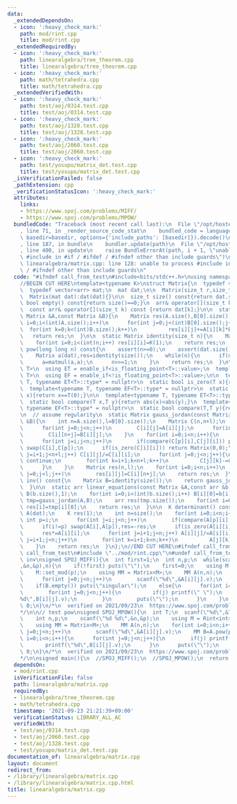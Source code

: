 ```yaml
---
data:
  _extendedDependsOn:
  - icon: ':heavy_check_mark:'
    path: mod/rint.cpp
    title: mod/rint.cpp
  _extendedRequiredBy:
  - icon: ':heavy_check_mark:'
    path: linearalgebra/tree_theorem.cpp
    title: linearalgebra/tree_theorem.cpp
  - icon: ':heavy_check_mark:'
    path: math/tetrahedra.cpp
    title: math/tetrahedra.cpp
  _extendedVerifiedWith:
  - icon: ':heavy_check_mark:'
    path: test/aoj/0314.test.cpp
    title: test/aoj/0314.test.cpp
  - icon: ':heavy_check_mark:'
    path: test/aoj/1328.test.cpp
    title: test/aoj/1328.test.cpp
  - icon: ':heavy_check_mark:'
    path: test/aoj/2060.test.cpp
    title: test/aoj/2060.test.cpp
  - icon: ':heavy_check_mark:'
    path: test/yosupo/matrix_det.test.cpp
    title: test/yosupo/matrix_det.test.cpp
  _isVerificationFailed: false
  _pathExtension: cpp
  _verificationStatusIcon: ':heavy_check_mark:'
  attributes:
    links:
    - https://www.spoj.com/problems/MIFF/
    - https://www.spoj.com/problems/MPOW/
  bundledCode: "Traceback (most recent call last):\n  File \"/opt/hostedtoolcache/Python/3.9.7/x64/lib/python3.9/site-packages/onlinejudge_verify/documentation/build.py\"\
    , line 71, in _render_source_code_stat\n    bundled_code = language.bundle(stat.path,\
    \ basedir=basedir, options={'include_paths': [basedir]}).decode()\n  File \"/opt/hostedtoolcache/Python/3.9.7/x64/lib/python3.9/site-packages/onlinejudge_verify/languages/cplusplus.py\"\
    , line 187, in bundle\n    bundler.update(path)\n  File \"/opt/hostedtoolcache/Python/3.9.7/x64/lib/python3.9/site-packages/onlinejudge_verify/languages/cplusplus_bundle.py\"\
    , line 400, in update\n    raise BundleErrorAt(path, i + 1, \"unable to process\
    \ #include in #if / #ifdef / #ifndef other than include guards\")\nonlinejudge_verify.languages.cplusplus_bundle.BundleErrorAt:\
    \ linearalgebra/matrix.cpp: line 128: unable to process #include in #if / #ifdef\
    \ / #ifndef other than include guards\n"
  code: "#ifndef call_from_test\n#include<bits/stdc++.h>\nusing namespace std;\n#endif\n\
    //BEGIN CUT HERE\ntemplate<typename K>\nstruct Matrix{\n  typedef vector<K> arr;\n\
    \  typedef vector<arr> mat;\n  mat dat;\n\n  Matrix(size_t r,size_t c):dat(r,arr(c,K())){}\n\
    \  Matrix(mat dat):dat(dat){}\n\n  size_t size() const{return dat.size();}\n \
    \ bool empty() const{return size()==0;}\n  arr& operator[](size_t k){return dat[k];}\n\
    \  const arr& operator[](size_t k) const {return dat[k];}\n\n  static Matrix matmul(const\
    \ Matrix &A,const Matrix &B){\n    Matrix res(A.size(),B[0].size());\n    for(int\
    \ i=0;i<(int)A.size();i++)\n      for(int j=0;j<(int)B[0].size();j++)\n      \
    \  for(int k=0;k<(int)B.size();k++)\n          res[i][j]+=A[i][k]*B[k][j];\n \
    \   return res;\n  }\n\n  static Matrix identity(size_t n){\n    Matrix res(n,n);\n\
    \    for(int i=0;i<(int)n;i++) res[i][i]=K(1);\n    return res;\n  }\n\n  Matrix\
    \ pow(long long n) const{\n    assert(n>=0);\n    assert(dat.size()==dat[0].size());\n\
    \    Matrix a(dat),res=identity(size());\n    while(n){\n      if(n&1) res=matmul(res,a);\n\
    \      a=matmul(a,a);\n      n>>=1;\n    }\n    return res;\n  }\n\n  template<typename\
    \ T>\n  using ET = enable_if<is_floating_point<T>::value>;\n  template<typename\
    \ T>\n  using EF = enable_if<!is_floating_point<T>::value>;\n\n  template<typename\
    \ T, typename ET<T>::type* = nullptr>\n  static bool is_zero(T x){return abs(x)<1e-8;}\n\
    \  template<typename T, typename EF<T>::type* = nullptr>\n  static bool is_zero(T\
    \ x){return x==T(0);}\n\n  template<typename T, typename ET<T>::type* = nullptr>\n\
    \  static bool compare(T x,T y){return abs(x)<abs(y);}\n  template<typename T,\
    \ typename EF<T>::type* = nullptr>\n  static bool compare(T,T y){return !is_zero(y);}\n\
    \n  // assume regularity\n  static Matrix gauss_jordan(const Matrix &A,const Matrix\
    \ &B){\n    int n=A.size(),l=B[0].size();\n    Matrix C(n,n+l);\n    for(int i=0;i<n;i++){\n\
    \      for(int j=0;j<n;j++)\n        C[i][j]=A[i][j];\n      for(int j=0;j<l;j++)\n\
    \        C[i][n+j]=B[i][j];\n    }\n    for(int i=0;i<n;i++){\n      int p=i;\n\
    \      for(int j=i;j<n;j++)\n        if(compare(C[p][i],C[j][i])) p=j;\n     \
    \ swap(C[i],C[p]);\n      if(is_zero(C[i][i])) return Matrix(0,0);\n      for(int\
    \ j=i+1;j<n+l;j++) C[i][j]/=C[i][i];\n      for(int j=0;j<n;j++){\n        if(i==j)\
    \ continue;\n        for(int k=i+1;k<n+l;k++)\n          C[j][k]-=C[j][i]*C[i][k];\n\
    \      }\n    }\n    Matrix res(n,l);\n    for(int i=0;i<n;i++)\n      for(int\
    \ j=0;j<l;j++)\n        res[i][j]=C[i][n+j];\n    return res;\n  }\n\n  Matrix\
    \ inv() const{\n    Matrix B=identity(size());\n    return gauss_jordan(*this,B);\n\
    \  }\n\n  static arr linear_equations(const Matrix &A,const arr &b){\n    Matrix\
    \ B(b.size(),1);\n    for(int i=0;i<(int)b.size();i++) B[i][0]=b[i];\n    Matrix\
    \ tmp=gauss_jordan(A,B);\n    arr res(tmp.size());\n    for(int i=0;i<(int)tmp.size();i++)\
    \ res[i]=tmp[i][0];\n    return res;\n  }\n\n  K determinant() const{\n    Matrix\
    \ A(dat);\n    K res(1);\n    int n=size();\n    for(int i=0;i<n;i++){\n     \
    \ int p=i;\n      for(int j=i;j<n;j++)\n        if(compare(A[p][i],A[j][i])) p=j;\n\
    \      if(i!=p) swap(A[i],A[p]),res=-res;\n      if(is_zero(A[i][i])) return K(0);\n\
    \      res*=A[i][i];\n      for(int j=i+1;j<n;j++) A[i][j]/=A[i][i];\n      for(int\
    \ j=i+1;j<n;j++)\n        for(int k=i+1;k<n;k++)\n          A[j][k]-=A[j][i]*A[i][k];\n\
    \    }\n    return res;\n  }\n};\n//END CUT HERE\n#ifndef call_from_test\n#define\
    \ call_from_test\n#include \"../mod/rint.cpp\"\n#undef call_from_test\n\n// test\
    \ inv\nsigned SPOJ_MIFF(){\n  int first=1;\n  int n,p;\n  while(scanf(\"%d %d\"\
    ,&n,&p),n){\n    if(!first) puts(\"\");\n    first=0;\n    using M = Rint<int>;\n\
    \    M::set_mod(p);\n    using MM = Matrix<M>;\n    MM A(n,n);\n    for(int i=0;i<n;i++)\n\
    \      for(int j=0;j<n;j++)\n        scanf(\"%d\",&A[i][j].v);\n    MM B=A.inv();\n\
    \    if(B.empty()) puts(\"singular\");\n    else{\n      for(int i=0;i<n;i++){\n\
    \        for(int j=0;j<n;j++){\n          if(j) printf(\" \");\n          printf(\"\
    %d\",B[i][j].v);\n        }\n        puts(\"\");\n      }\n    }\n  }\n  return\
    \ 0;\n}\n/*\n  verified on 2021/09/23\n  https://www.spoj.com/problems/MIFF/\n\
    */\n\n// test pow\nsigned SPOJ_MPOW(){\n  int T;\n  scanf(\"%d\",&T);\n  while(T--){\n\
    \    int n,p;\n    scanf(\"%d %d\",&n,&p);\n    using M = Rint<int>;\n    M::set_mod(1e9+7);\n\
    \    using MM = Matrix<M>;\n    MM A(n,n);\n    for(int i=0;i<n;i++)\n      for(int\
    \ j=0;j<n;j++)\n        scanf(\"%d\",&A[i][j].v);\n    MM B=A.pow(p);\n    for(int\
    \ i=0;i<n;i++){\n      for(int j=0;j<n;j++){\n        if(j) printf(\" \");\n \
    \       printf(\"%d\",B[i][j].v);\n      }\n      puts(\"\");\n    }\n  }\n  return\
    \ 0;\n}\n/*\n  verified on 2021/09/23\n  https://www.spoj.com/problems/MPOW/\n\
    */\n\nsigned main(){\n  //SPOJ_MIFF();\n  //SPOJ_MPOW();\n  return 0;\n}\n#endif\n"
  dependsOn:
  - mod/rint.cpp
  isVerificationFile: false
  path: linearalgebra/matrix.cpp
  requiredBy:
  - linearalgebra/tree_theorem.cpp
  - math/tetrahedra.cpp
  timestamp: '2021-09-23 21:21:39+09:00'
  verificationStatus: LIBRARY_ALL_AC
  verifiedWith:
  - test/aoj/0314.test.cpp
  - test/aoj/2060.test.cpp
  - test/aoj/1328.test.cpp
  - test/yosupo/matrix_det.test.cpp
documentation_of: linearalgebra/matrix.cpp
layout: document
redirect_from:
- /library/linearalgebra/matrix.cpp
- /library/linearalgebra/matrix.cpp.html
title: linearalgebra/matrix.cpp
---
```

